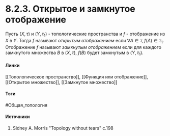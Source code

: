 # 8.2.3. Открытое и замкнутое отображение
Пусть $(X,\tau)$ и $(Y,\tau_{1})$ - топологические пространства и $f$ - отображение из $X$ в $Y$. Тогда $f$ называют *открытым отображением* если $\forall A\in\tau,f(A)\in\tau_{1}$. Отображение $f$ называют *замкнутым отображением* если для каждого замкнутого множества $B$ в $(X,\tau)$, $f(B)$ будет замкнутым в $(Y,\tau_{1})$.
#### Линки
 [[Топологическое пространство]],
 [[Функция или отображение]],
 [[Открытое множество]],
 [[Замкнутое множество]]
#### Тэги
 #Общая_топология 
#### Источники
1. Sidney A. Morris "Topology without tears" c.198